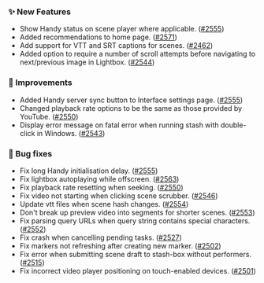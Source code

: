 ### ✨ New Features
* Show Handy status on scene player where applicable. ([#2555](https://github.com/stashapp/stash/pull/2555))
* Added recommendations to home page. ([#2571](https://github.com/stashapp/stash/pull/2571))
* Add support for VTT and SRT captions for scenes. ([#2462](https://github.com/stashapp/stash/pull/2462))
* Added option to require a number of scroll attempts before navigating to next/previous image in Lightbox. ([#2544](https://github.com/stashapp/stash/pull/2544))

### 🎨 Improvements
* Added Handy server sync button to Interface settings page. ([#2555](https://github.com/stashapp/stash/pull/2555))
* Changed playback rate options to be the same as those provided by YouTube. ([#2550](https://github.com/stashapp/stash/pull/2550))
* Display error message on fatal error when running stash with double-click in Windows. ([#2543](https://github.com/stashapp/stash/pull/2543))

### 🐛 Bug fixes
* Fix long Handy initialisation delay. ([#2555](https://github.com/stashapp/stash/pull/2555))
* Fix lightbox autoplaying while offscreen. ([#2563](https://github.com/stashapp/stash/pull/2563))
* Fix playback rate resetting when seeking. ([#2550](https://github.com/stashapp/stash/pull/2550))
* Fix video not starting when clicking scene scrubber. ([#2546](https://github.com/stashapp/stash/pull/2546))
* Update vtt files when scene hash changes. ([#2554](https://github.com/stashapp/stash/pulls?q=is%3Apr+is%3Aclosed))
* Don't break up preview video into segments for shorter scenes. ([#2553](https://github.com/stashapp/stash/pull/2553))
* Fix parsing query URLs when query string contains special characters. ([#2552](https://github.com/stashapp/stash/pull/2552))
* Fix crash when cancelling pending tasks. ([#2527](https://github.com/stashapp/stash/pull/2527))
* Fix markers not refreshing after creating new marker. ([#2502](https://github.com/stashapp/stash/pull/2502))
* Fix error when submitting scene draft to stash-box without performers. ([#2515](https://github.com/stashapp/stash/pull/2515))
* Fix incorrect video player positioning on touch-enabled devices. ([#2501](https://github.com/stashapp/stash/issues/2501))
